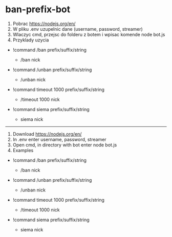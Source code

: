 # ban-prefix-bot


1. Pobrac https://nodejs.org/en/
2. W pliku .env uzupelnic dane (username, password, streamer)
3. Wlaczyc cmd, przejsc do folderu z botem i wpisac komende node bot.js
4. Przyklady uzycia 
- !command /ban prefix/suffix/string <name>
  - /ban nick 

- !command /unban prefix/suffix/string <name>
  - /unban nick

- !command timeout 1000 prefix/suffix/string <name>
  - /timeout 1000 nick

- !command siema prefix/suffix/string <name>
  - siema nick
----------------------------------------------

1. Download https://nodejs.org/en/
2. In .env enter username, password, streamer
3. Open cmd, in directory with bot enter node bot.js 
4. Examples 
- !command /ban prefix/suffix/string <name>
  - /ban nick 

- !command /unban prefix/suffix/string <name>
  - /unban nick

- !command timeout 1000 prefix/suffix/string <name>
  - /timeout 1000 nick

- !command siema prefix/suffix/string  <name>
  - siema nick
